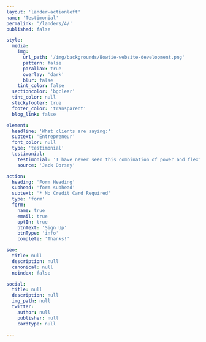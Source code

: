 ```yaml
---
layout: 'lander-actionleft'
name: 'Testimonial'
permalink: '/landers/4/'
published: false

style:
  media:
    img:
      url_path: '/img/backgrounds/Bowtie-website-development.png'
      pattern: false
      parallax: true
      overlay: 'dark'
      blur: false
    tint_color: false
  sectioncolor: 'bgclear'
  tint_color: null
  stickyfooter: true
  footer_color: 'transparent'
  blog_link: false

element:
  headline: 'What clients are saying:'
  subtext: 'Entrepreneur'
  font_color: null
  type: 'testimonial'
  testimonial:
    testimonial: 'I have never seen this combination of power and flexibility.'
    source: 'Jack Dorsey'

action:
  heading: 'Form Heading'
  subhead: 'form subhead'
  subtext: '* No Credit Card Required'
  type: 'form'
  form:
    name: true
    email: true
    optIn: true
    btnText: 'Sign Up'
    btnType: 'info'
    complete: 'Thanks!'

seo:
  title: null
  description: null
  canonical: null
  noindex: false

social:
  title: null
  description: null
  img_path: null
  twitter:
    author: null
    publisher: null
    cardtype: null

---
```

